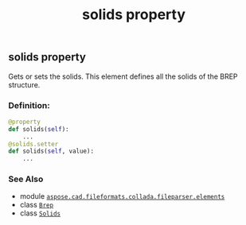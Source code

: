 ﻿---
title: solids property
second_title: Aspose.CAD for Python via .NET API References
description: 
type: docs
weight: 90
url: /python-net/aspose.cad.fileformats.collada.fileparser.elements/brep/solids/
is_root: false
---

## solids property


Gets or sets the solids.
This element defines all the solids of the BREP structure.
### Definition:
```python
@property
def solids(self):
    ...
@solids.setter
def solids(self, value):
    ...
```

### See Also
* module [`aspose.cad.fileformats.collada.fileparser.elements`](../../)
* class [`Brep`](/cad/python-net/aspose.cad.fileformats.collada.fileparser.elements/brep)
* class [`Solids`](/cad/python-net/aspose.cad.fileformats.collada.fileparser.elements/solids)
